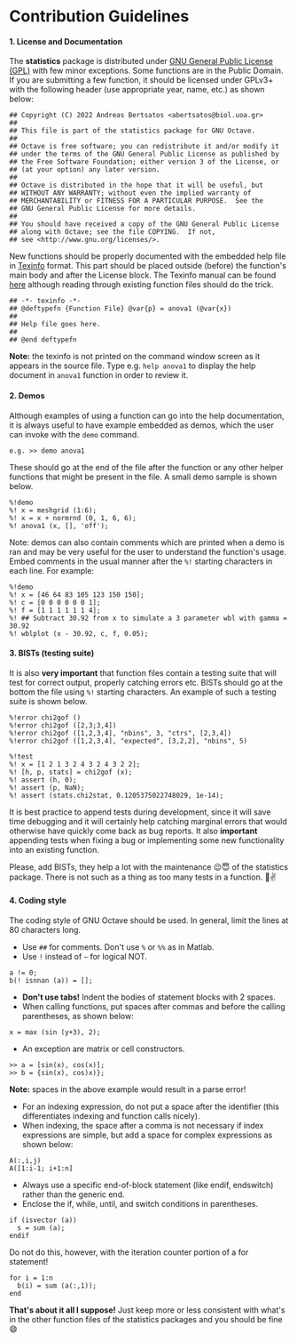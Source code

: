 # Contribution Guidelines

#### 1. License and Documentation

The **statistics** package is distributed under [GNU General Public License (GPL)](https://www.gnu.org/licenses/gpl-3.0.en.html) with few minor exceptions. Some functions are in the Public Domain. If you are submitting a few function, it should be licensed under GPLv3+ with the following header (use appropriate year, name, etc.) as shown below:

```
## Copyright (C) 2022 Andreas Bertsatos <abertsatos@biol.uoa.gr>
##
## This file is part of the statistics package for GNU Octave.
##
## Octave is free software; you can redistribute it and/or modify it
## under the terms of the GNU General Public License as published by
## the Free Software Foundation; either version 3 of the License, or
## (at your option) any later version.
##
## Octave is distributed in the hope that it will be useful, but
## WITHOUT ANY WARRANTY; without even the implied warranty of
## MERCHANTABILITY or FITNESS FOR A PARTICULAR PURPOSE.  See the
## GNU General Public License for more details.
##
## You should have received a copy of the GNU General Public License
## along with Octave; see the file COPYING.  If not,
## see <http://www.gnu.org/licenses/>.

```

New functions should be properly documented with the embedded help file in [Texinfo](https://www.gnu.org/software/texinfo/) format. This part should be placed outside (before) the function's main body and after the License block. The Texinfo manual can be found [here](https://www.gnu.org/software/texinfo/manual/texinfo/) although reading through existing function files should do the trick.

```
## -*- texinfo -*-
## @deftypefn {Function File} @var{p} = anova1 (@var{x})
##
## Help file goes here.
##
## @end deftypefn
```

**Note:** the texinfo is not printed on the command window screen as it appears in the source file. Type e.g. `help anova1` to display the help document in `anova1` function in order to review it.

#### 2. Demos

Although examples of using a function can go into the help documentation, it is always useful to have example embedded as demos, which the user can invoke with the `demo` command.

```
e.g. >> demo anova1
```

These should go at the end of the file after the function or any other helper functions that might be present in the file. A small demo sample is shown below.

```
%!demo
%! x = meshgrid (1:6);
%! x = x + normrnd (0, 1, 6, 6);
%! anova1 (x, [], 'off');
```

Note: demos can also contain comments which are printed when a demo is ran and may be very useful for the user to understand the function's usage. Embed comments in the usual manner after the `%!` starting characters in each line. For example:

```
%!demo
%! x = [46 64 83 105 123 150 150];
%! c = [0 0 0 0 0 0 1];
%! f = [1 1 1 1 1 1 4];
%! ## Subtract 30.92 from x to simulate a 3 parameter wbl with gamma = 30.92
%! wblplot (x - 30.92, c, f, 0.05);
```

#### 3. BISTs (testing suite)

It is also **very important** that function files contain a testing suite that will test for correct output, properly catching errors etc. BISTs should go at the bottom the file using `%!` starting characters. An example of such a testing suite is shown below.

```
%!error chi2gof ()
%!error chi2gof ([2,3;3,4])
%!error chi2gof ([1,2,3,4], "nbins", 3, "ctrs", [2,3,4])
%!error chi2gof ([1,2,3,4], "expected", [3,2,2], "nbins", 5)

%!test
%! x = [1 2 1 3 2 4 3 2 4 3 2 2];
%! [h, p, stats] = chi2gof (x);
%! assert (h, 0);
%! assert (p, NaN);
%! assert (stats.chi2stat, 0.1205375022748029, 1e-14);
```

It is best practice to append tests during development, since it will save time debugging and it will certainly help catching marginal errors that would otherwise have quickly come back as bug reports. It also **important** appending tests when fixing a bug or implementing some new functionality into an existing function.

Please, add BISTs, they help a lot with the maintenance :wink::innocent: of the statistics package. There is not such as a thing as too many tests in a function. :metal::v:

#### 4. Coding style

The coding style of GNU Octave should be used. In general, limit the lines at 80 characters long.
- Use `##` for comments. Don't use `%` or `%%` as in Matlab.
- Use `!` instead of `~` for logical NOT.
```
a != 0;
b(! isnnan (a)) = [];
```
- **Don't use tabs!** Indent the bodies of statement blocks with 2 spaces.
- When calling functions, put spaces after commas and before the calling parentheses, as shown below:
```
x = max (sin (y+3), 2);
```
- An exception are matrix or cell constructors.
```
>> a = [sin(x), cos(x)];
>> b = {sin(x), cos)x)};
```
**Note:** spaces in the above example would result in a parse error!

- For an indexing expression, do not put a space after the identifier (this differentiates indexing and function calls nicely).
- When indexing, the space after a comma is not necessary if index expressions are simple, but add a space for complex expressions as shown below:

```
A(:,i,j)
A([1:i-1; i+1:n]
```

- Always use a specific end-of-block statement (like endif, endswitch) rather than the generic end.
- Enclose the if, while, until, and switch conditions in parentheses.
```
if (isvector (a))
  s = sum (a);
endif
```

Do not do this, however, with the iteration counter portion of a for statement!
```
for i = 1:n
  b(i) = sum (a(:,1));
end
```

**That's about it all I suppose!** Just keep more or less consistent with what's in the other function files of the statistics packages and you should be fine :smile:

